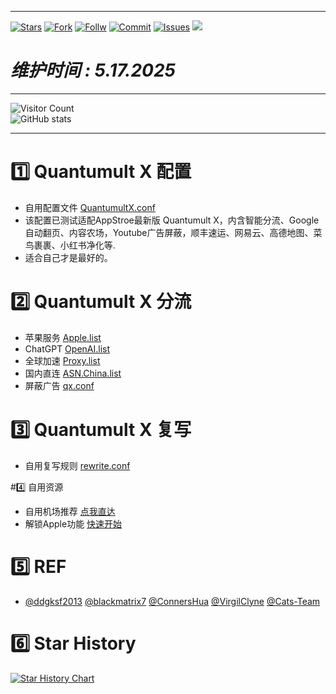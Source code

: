 ****
[![Stars](https://img.shields.io/github/stars/Szeto7/Szeto7)](https://github.com/Szeto7/Szeto7/stargazers)
[![Fork](https://img.shields.io/github/forks/Szeto7/Szeto7)](https://github.com/Szeto7/Szeto7/network/members)
[![Follw](https://img.shields.io/github/followers/Szeto7?label=follow&style=social)](https://github.com/Szeto7)
[![Commit](https://img.shields.io/github/commit-activity/m/Szeto7/Szeto7?label=Commits)](https://github.com/Szeto7/Szeto7/commits/master)
[![Issues](https://img.shields.io/github/issues/Szeto7/Szeto7)](https://github.com/Szeto7/Szeto7/issues)
[![](https://img.shields.io/github/last-commit/Szeto7/Szeto7)](https://github.com/Szeto7)
# *维护时间 : 5.17.2025*
****
![Visitor Count](https://profile-counter.glitch.me/Szeto7/count.svg)  
![GitHub stats](https://github-readme-stats.vercel.app/api?username=Szeto7&show_icons=true&count_private=true&theme=vue)  
****
# 1️⃣ Quantumult X 配置
 * 自用配置文件 [QuantumultX.conf](https://raw.githubusercontent.com/Szeto7/QuanX/refs/heads/master/QX.conf)
 * 该配置已测试适配AppStroe最新版 Quantumult X，内含智能分流、Google自动翻页、内容农场，Youtube广告屏蔽，顺丰速运、网易云、高德地图、菜鸟裹裹、小红书净化等.
 * 适合自己才是最好的。

# 2️⃣ Quantumult X 分流
  * 苹果服务 [Apple.list](https://raw.githubusercontent.com/blackmatrix7/ios_rule_script/master/rule/QuantumultX/Apple/Apple.list) 
  * ChatGPT [OpenAI.list](https://raw.githubusercontent.com/blackmatrix7/ios_rule_script/master/rule/QuantumultX/OpenAI/OpenAI.list) 
  * 全球加速 [Proxy.list](https://raw.githubusercontent.com/ConnersHua/RuleGo/master/Surge/Ruleset/Proxy.list)
  * 国内直连 [ASN.China.list](https://raw.githubusercontent.com/VirgilClyne/GetSomeFries/main/ruleset/ASN.China.list)
  * 屏蔽广告 [qx.conf](https://raw.githubusercontent.com/Cats-Team/AdRules/main/qx.conf)

# 3️⃣ Quantumult X 复写
  * 自用复写规则 [rewrite.conf](https://raw.githubusercontent.com/Szeto7/QuanX/refs/heads/master/rewrite.conf)

#4️⃣ 自用资源
  * 自用机场推荐 [点我直达](https://zc064.xyz/auth/register?code=7yAN)
  * 解锁Apple功能 [快速开始](https://nsringo.github.io/index.html)

# 5️⃣ REF
* [@ddgksf2013](https://github.com/ddgksf2013) [@blackmatrix7](https://github.com/blackmatrix7)  [@ConnersHua](https://github.com/ConnersHua)  [@VirgilClyne](https://github.com/VirgilClyne)  [@Cats-Team](https://github.com/Cats-Team) 

# 6️⃣ Star History
[![Star History Chart](https://api.star-history.com/svg?repos=Szeto7/Szeto7&type=Date)](https://www.star-history.com/#Szeto7/Szeto7&Date)